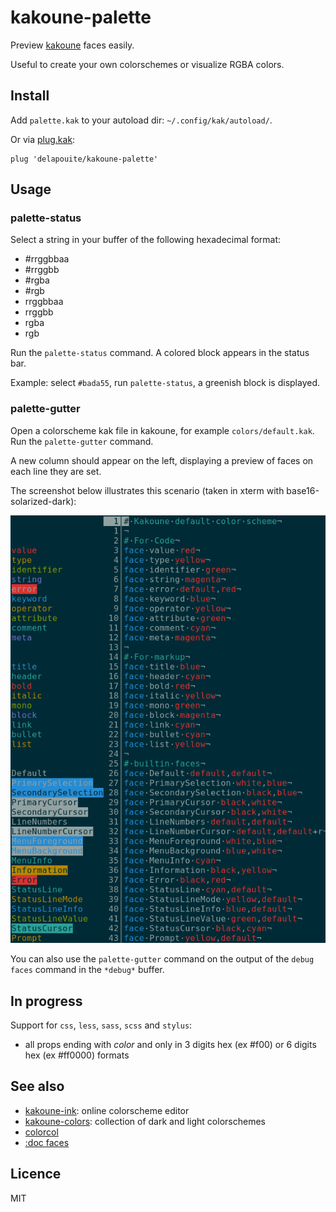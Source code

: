 # kakoune-palette

Preview [kakoune](http://kakoune.org) faces easily.

Useful to create your own colorschemes or visualize RGBA colors.

## Install

Add `palette.kak` to your autoload dir: `~/.config/kak/autoload/`.

Or via [plug.kak](https://github.com/andreyorst/plug.kak):

```
plug 'delapouite/kakoune-palette'
```

## Usage

### palette-status

Select a string in your buffer of the following hexadecimal format:

- #rrggbbaa
- #rrggbb
- #rgba
- #rgb
- rrggbbaa
- rrggbb
- rgba
- rgb

Run the `palette-status` command. A colored block appears in the status bar.

Example: select `#bada55`, run `palette-status`, a greenish block is displayed.

### palette-gutter

Open a colorscheme kak file in kakoune, for example `colors/default.kak`. Run the `palette-gutter` command.

A new column should appear on the left, displaying a preview of faces on each line they are set.

The screenshot below illustrates this scenario (taken in xterm with base16-solarized-dark):

![kakoune-palette](https://raw.githubusercontent.com/Delapouite/kakoune-palette/master/screenshot.png)

You can also use the `palette-gutter` command on the output of the `debug faces` command in the `*debug*` buffer.

## In progress

Support for `css`, `less`, `sass`, `scss` and `stylus`:
- all props ending with *color* and only in 3 digits hex (ex #f00) or 6 digits hex (ex #ff0000) formats

## See also

- [kakoune-ink](https://delapouite.github.io/kakoune-ink/): online colorscheme editor
- [kakoune-colors](https://github.com/delapouite/kakoune-colors): collection of dark and light colorschemes
- [colorcol](https://github.com/SolitudeSF/colorcol)
- [:doc faces](https://github.com/mawww/kakoune/blob/master/doc/pages/faces.asciidoc)

## Licence

MIT

